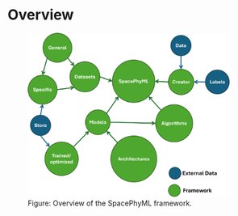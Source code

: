 # Overview

<figure>
    <img src="/assets/SpacePhyML_overview.png" alt="Flag" width="400px" >
    <figcaption>Figure: Overview of the SpacePhyML framework.</figcaption>
</figure>
